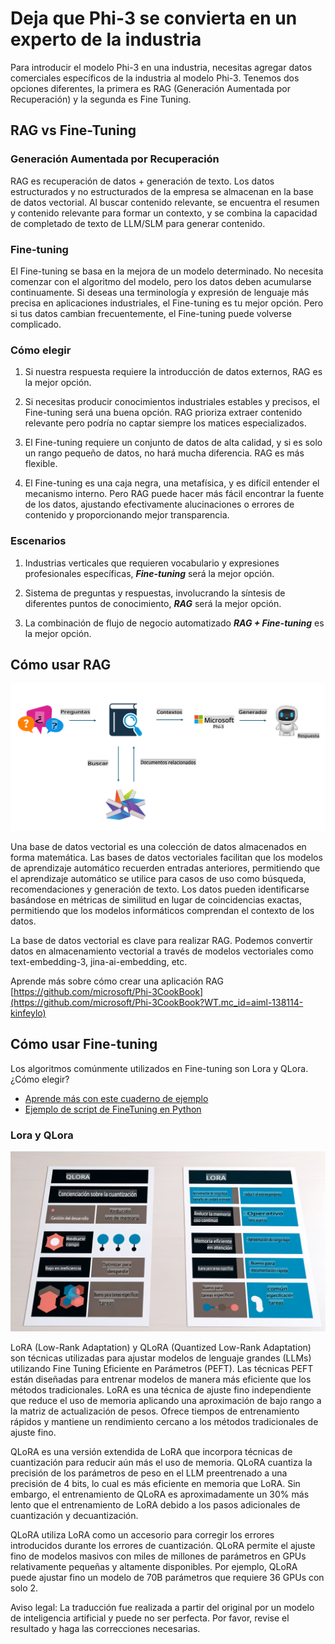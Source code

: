 # **Deja que Phi-3 se convierta en un experto de la industria**

Para introducir el modelo Phi-3 en una industria, necesitas agregar datos comerciales específicos de la industria al modelo Phi-3. Tenemos dos opciones diferentes, la primera es RAG (Generación Aumentada por Recuperación) y la segunda es Fine Tuning.

## **RAG vs Fine-Tuning**

### **Generación Aumentada por Recuperación**

RAG es recuperación de datos + generación de texto. Los datos estructurados y no estructurados de la empresa se almacenan en la base de datos vectorial. Al buscar contenido relevante, se encuentra el resumen y contenido relevante para formar un contexto, y se combina la capacidad de completado de texto de LLM/SLM para generar contenido.

### **Fine-tuning**

El Fine-tuning se basa en la mejora de un modelo determinado. No necesita comenzar con el algoritmo del modelo, pero los datos deben acumularse continuamente. Si deseas una terminología y expresión de lenguaje más precisa en aplicaciones industriales, el Fine-tuning es tu mejor opción. Pero si tus datos cambian frecuentemente, el Fine-tuning puede volverse complicado.

### **Cómo elegir**

1. Si nuestra respuesta requiere la introducción de datos externos, RAG es la mejor opción.

2. Si necesitas producir conocimientos industriales estables y precisos, el Fine-tuning será una buena opción. RAG prioriza extraer contenido relevante pero podría no captar siempre los matices especializados.

3. El Fine-tuning requiere un conjunto de datos de alta calidad, y si es solo un rango pequeño de datos, no hará mucha diferencia. RAG es más flexible.

4. El Fine-tuning es una caja negra, una metafísica, y es difícil entender el mecanismo interno. Pero RAG puede hacer más fácil encontrar la fuente de los datos, ajustando efectivamente alucinaciones o errores de contenido y proporcionando mejor transparencia.

### **Escenarios**

1. Industrias verticales que requieren vocabulario y expresiones profesionales específicas, ***Fine-tuning*** será la mejor opción.

2. Sistema de preguntas y respuestas, involucrando la síntesis de diferentes puntos de conocimiento, ***RAG*** será la mejor opción.

3. La combinación de flujo de negocio automatizado ***RAG + Fine-tuning*** es la mejor opción.

## **Cómo usar RAG**

![rag](../../../../translated_images/RAG.099c3f3bc644ff2d8bb61d2fbc20a532958c6a1e4d1cb65a84edeb4ffe618bbb.es.png)

Una base de datos vectorial es una colección de datos almacenados en forma matemática. Las bases de datos vectoriales facilitan que los modelos de aprendizaje automático recuerden entradas anteriores, permitiendo que el aprendizaje automático se utilice para casos de uso como búsqueda, recomendaciones y generación de texto. Los datos pueden identificarse basándose en métricas de similitud en lugar de coincidencias exactas, permitiendo que los modelos informáticos comprendan el contexto de los datos.

La base de datos vectorial es clave para realizar RAG. Podemos convertir datos en almacenamiento vectorial a través de modelos vectoriales como text-embedding-3, jina-ai-embedding, etc.

Aprende más sobre cómo crear una aplicación RAG [https://github.com/microsoft/Phi-3CookBook](https://github.com/microsoft/Phi-3CookBook?WT.mc_id=aiml-138114-kinfeylo)

## **Cómo usar Fine-tuning**

Los algoritmos comúnmente utilizados en Fine-tuning son Lora y QLora. ¿Cómo elegir?
- [Aprende más con este cuaderno de ejemplo](../../code/04.Finetuning/Phi_3_Inference_Finetuning.ipynb)
- [Ejemplo de script de FineTuning en Python](../../code/04.Finetuning/FineTrainingScript.py)

### **Lora y QLora**

![lora](../../../../translated_images/qlora.ea4ce73918753819dc9e9cf1524ac40faa555d6b21168b667064be93c3913bbe.es.png)

LoRA (Low-Rank Adaptation) y QLoRA (Quantized Low-Rank Adaptation) son técnicas utilizadas para ajustar modelos de lenguaje grandes (LLMs) utilizando Fine Tuning Eficiente en Parámetros (PEFT). Las técnicas PEFT están diseñadas para entrenar modelos de manera más eficiente que los métodos tradicionales.
LoRA es una técnica de ajuste fino independiente que reduce el uso de memoria aplicando una aproximación de bajo rango a la matriz de actualización de pesos. Ofrece tiempos de entrenamiento rápidos y mantiene un rendimiento cercano a los métodos tradicionales de ajuste fino.

QLoRA es una versión extendida de LoRA que incorpora técnicas de cuantización para reducir aún más el uso de memoria. QLoRA cuantiza la precisión de los parámetros de peso en el LLM preentrenado a una precisión de 4 bits, lo cual es más eficiente en memoria que LoRA. Sin embargo, el entrenamiento de QLoRA es aproximadamente un 30% más lento que el entrenamiento de LoRA debido a los pasos adicionales de cuantización y decuantización.

QLoRA utiliza LoRA como un accesorio para corregir los errores introducidos durante los errores de cuantización. QLoRA permite el ajuste fino de modelos masivos con miles de millones de parámetros en GPUs relativamente pequeñas y altamente disponibles. Por ejemplo, QLoRA puede ajustar fino un modelo de 70B parámetros que requiere 36 GPUs con solo 2.

Aviso legal: La traducción fue realizada a partir del original por un modelo de inteligencia artificial y puede no ser perfecta. 
Por favor, revise el resultado y haga las correcciones necesarias.
